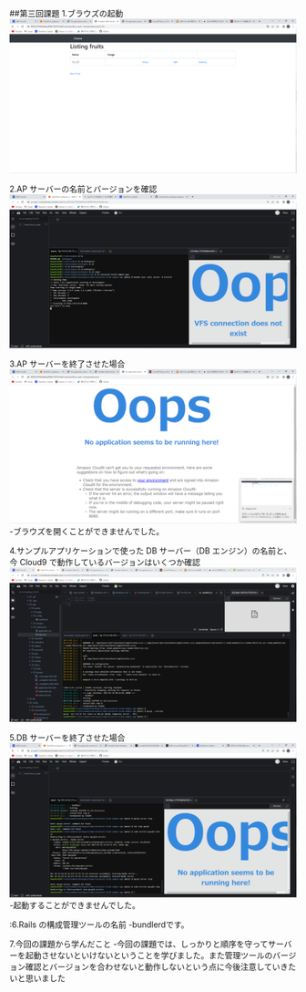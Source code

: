 ##第三回課題
1.ブラウズの起動
![1](images/1.png)

2.AP サーバーの名前とバージョンを確認
![2](images/2.png)

3.AP サーバーを終了させた場合
![3](images/3.png)
-ブラウズを開くことができませんでした。

4.サンプルアプリケーションで使った DB サーバー（DB エンジン）の名前と、今 Cloud9 で動作しているバージョンはいくつか確認
![4](images/4.png)

5.DB サーバーを終了させた場合
![5](images/5.png)
-起動することができませんでした。

:6.Rails の構成管理ツールの名前
-bundlerdです。

7.今回の課題から学んだこと
-今回の課題では、しっかりと順序を守ってサーバーを起動させないといけないということを学びました。また管理ツールのバージョン確認とバージョンを合わせないと動作しないという点に今後注意していきたいと思いました




